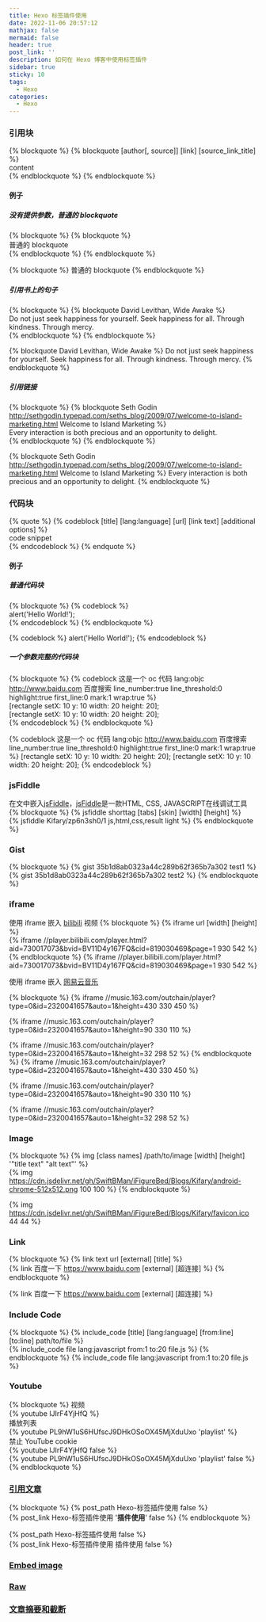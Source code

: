 ```yaml
---
title: Hexo 标签插件使用
date: 2022-11-06 20:57:12
mathjax: false
mermaid: false
header: true
post_link: ''
description: 如何在 Hexo 博客中使用标签插件
sidebar: true
sticky: 10
tags:
  - Hexo
categories:
  - Hexo
---
```


### 引用块

{% blockquote %}
\{\% blockquote [author[, source]] [link] [source_link_title] \%\}</br>
content</br>
\{\% endblockquote \%\}
{% endblockquote %}

#### 例子

##### 没有提供参数，普通的 **blockquote** 

{% blockquote %}
\{\% blockquote \%\}</br>
普通的 blockquote</br>
\{\% endblockquote \%\}
{% endblockquote %}
  
{% blockquote %}
普通的 blockquote
{% endblockquote %}

##### 引用书上的句子

{% blockquote %}
\{\% blockquote David Levithan, Wide Awake \%\}</br>
Do not just seek happiness for yourself. Seek happiness for all. Through kindness. Through mercy.</br>
\{\% endblockquote \%\}
{% endblockquote %}

{% blockquote David Levithan, Wide Awake %}
Do not just seek happiness for yourself. Seek happiness for all. Through kindness. Through mercy.
{% endblockquote %}

##### 引用链接

{% blockquote %}
\{\% blockquote Seth Godin http://sethgodin.typepad.com/seths_blog/2009/07/welcome-to-island-marketing.html Welcome to Island Marketing \%\}</br>
Every interaction is both precious and an opportunity to delight.</br>
\{\% endblockquote \%\}
{% endblockquote %}

{% blockquote Seth Godin http://sethgodin.typepad.com/seths_blog/2009/07/welcome-to-island-marketing.html Welcome to Island Marketing %}
Every interaction is both precious and an opportunity to delight.
{% endblockquote %}

### 代码块
{% quote %}
\{\% codeblock [title] [lang:language] [url] [link text] [additional options] \%\}</br>
code snippet</br>
\{\% endcodeblock \%\}
{% endquote %}

#### 例子

##### 普通代码块
{% blockquote %}
\{\% codeblock \%\}</br>
alert(\'Hello World!\');</br>
\{\% endcodeblock \%\}
{% endblockquote %}

{% codeblock %}
alert('Hello World!');
{% endcodeblock %}

##### 一个参数完整的代码块

{% blockquote %}
\{\% codeblock 这是一个 oc 代码 lang:objc http://www.baidu.com 百度搜索 line_number:true line_threshold:0 highlight:true first_line:0 mark:1 wrap:true \%\}</br>
[rectangle setX: 10 y: 10 width: 20 height: 20];</br>
[rectangle setX: 10 y: 10 width: 20 height: 20];</br>
\{\% endcodeblock \%\}
{% endblockquote %}

{% codeblock 这是一个 oc 代码 lang:objc http://www.baidu.com 百度搜索 line_number:true line_threshold:0 highlight:true first_line:0 mark:1 wrap:true %}
[rectangle setX: 10 y: 10 width: 20 height: 20];
[rectangle setX: 10 y: 10 width: 20 height: 20];
{% endcodeblock %}

### jsFiddle

在文中嵌入[jsFiddle](https://jsfiddle.net)，[jsFiddle](https://jsfiddle.net)是一款HTML, CSS, JAVASCRIPT在线调试工具
{% blockquote %}
\{\% jsfiddle shorttag [tabs] [skin] [width] [height] \%\}</br>
\{\% jsfiddle Kifary/zp6n3sh0/1  js,html,css,result light \%\}
{% endblockquote %}

### Gist
{% blockquote %}
\{\% gist 35b1d8ab0323a44c289b62f365b7a302 test1 \%\}</br>
\{\% gist 35b1d8ab0323a44c289b62f365b7a302 test2 \%\}
{% endblockquote %}

### iframe
使用 iframe 嵌入 [bilibili](https://www.bilibili.com) 视频
{% blockquote %}
\{\% iframe url [width] [height] \%\}</br>
\{\% iframe //player.bilibili.com/player.html?aid=730017073&bvid=BV11D4y167FQ&cid=819030469&page=1 930 542 \%\}
{% endblockquote %}
{% iframe //player.bilibili.com/player.html?aid=730017073&bvid=BV11D4y167FQ&cid=819030469&page=1 930 542 %}

使用 iframe 嵌入 [网易云音乐](https://music.163.com)

{% blockquote %}
\{\% iframe //music.163.com/outchain/player?type=0&id=2320041657&auto=1&height=430 330 450 \%\}</br>

\{\% iframe //music.163.com/outchain/player?type=0&id=2320041657&auto=1&height=90 330 110 \%\}</br>

\{\% iframe //music.163.com/outchain/player?type=0&id=2320041657&auto=1&height=32 298 52 \%\}
{% endblockquote %}
{% iframe //music.163.com/outchain/player?type=0&id=2320041657&auto=1&height=430 330 450 %}

{% iframe //music.163.com/outchain/player?type=0&id=2320041657&auto=1&height=90 330 110 %}

{% iframe //music.163.com/outchain/player?type=0&id=2320041657&auto=1&height=32 298 52 %}

### Image
{% blockquote %}
\{\% img [class names] /path/to/image [width] [height] '"title text" "alt text"' \%\}</br>
\{\% img https://cdn.jsdelivr.net/gh/SwiftBMan/iFigureBed/Blogs/Kifary/android-chrome-512x512.png 100 100 \%\}
{% endblockquote %}

{% img https://cdn.jsdelivr.net/gh/SwiftBMan/iFigureBed/Blogs/Kifary/favicon.ico 44 44 %}

### Link
{% blockquote %}
\{\% link text url [external] [title] \%\}</br>
\{\% link 百度一下 https://www.baidu.com [external] [超连接] \%\}
{% endblockquote %}

{% link 百度一下 https://www.baidu.com [external] [超连接] %}

### Include Code
{% blockquote %}
\{\% include_code [title] [lang:language] [from:line] [to:line] path/to/file \%\}</br>
\{\% include_code file lang:javascript from:1 to:20 file.js \%\}
{% endblockquote %}
{% include_code file lang:javascript from:1 to:20 file.js %}

### Youtube
{% blockquote %}
视频</br>
\{\% youtube lJIrF4YjHfQ \%\}</br>
播放列表</br>
\{\% youtube PL9hW1uS6HUfscJ9DHkOSoOX45MjXduUxo 'playlist' \%\}</br>
禁止 YouTube cookie</br>
\{\% youtube lJIrF4YjHfQ false \%\}</br>
\{\% youtube PL9hW1uS6HUfscJ9DHkOSoOX45MjXduUxo 'playlist' false \%\}
{% endblockquote %}

### [引用文章](https://hexo.io/zh-cn/docs/tag-plugins#引用文章)
{% blockquote %}
\{\% post_path Hexo-标签插件使用 false \%\}</br>
\{\% post_link Hexo-标签插件使用 '<b>插件使用</b>' false \%\}
{% endblockquote %}

{% post_path Hexo-标签插件使用 false %}</br>
{% post_link Hexo-标签插件使用 插件使用 false %}

### [Embed image](https://hexo.io/zh-cn/docs/tag-plugins#Embed-image) 

### [Raw](https://hexo.io/zh-cn/docs/tag-plugins#Raw)

### [文章摘要和截断](https://hexo.io/zh-cn/docs/tag-plugins#文章摘要和截断)

